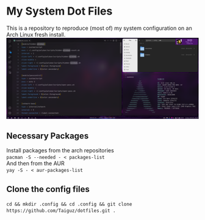 # My System Dot Files
This is a repository to reproduce (most of) my system configuration on an Arch Linux fresh install.  
![SystemScreenshot](https://github.com/Taiguz/dotfiles/blob/main/screenshots/screenshotV2.png)

## Necessary Packages
Install packages from the arch repositories  
`pacman -S --needed - < packages-list`  
And then from the AUR  
`yay -S - < aur-packages-list`
## Clone the config files
`cd && mkdir .config && cd .config && git clone https://github.com/Taiguz/dotfiles.git .`
